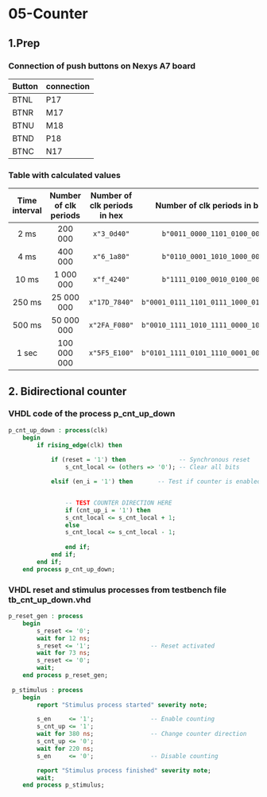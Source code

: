 # 05-Counter

## 1.Prep

### Connection of push buttons on Nexys A7 board

 Button|connection
-|-
BTNL |P17
BTNR |M17
BTNU |M18
BTND |P18
BTNC |N17

### Table with calculated values

| **Time interval** | **Number of clk periods** | **Number of clk periods in hex** | **Number of clk periods in binary** |
   | :-: | :-: | :-: | :-: |
   | 2&nbsp;ms | 200 000     | `x"3_0d40"` | `b"0011_0000_1101_0100_0000"` |
   | 4&nbsp;ms | 400 000     | `x"6_1a80"` | `b"0110_0001_1010_1000_0000"` |
   | 10&nbsp;ms | 1 000 000  | `x"f_4240"` | `b"1111_0100_0010_0100_0000"` |
   | 250&nbsp;ms | 25 000 000| `x"17D_7840"` | `b"0001_0111_1101_0111_1000_0100_0000"` |
   | 500&nbsp;ms | 50 000 000| `x"2FA_F080"` | `b"0010_1111_1010_1111_0000_1000_0000"` |
   | 1&nbsp;sec | 100 000 000| `x"5F5_E100"` | `b"0101_1111_0101_1110_0001_0000_0000"` |

## 2. Bidirectional counter

### VHDL code of the process p_cnt_up_down

``` vhdl
p_cnt_up_down : process(clk)
    begin
        if rising_edge(clk) then
        
            if (reset = '1') then               -- Synchronous reset
                s_cnt_local <= (others => '0'); -- Clear all bits

            elsif (en_i = '1') then       -- Test if counter is enabled


                -- TEST COUNTER DIRECTION HERE
                if (cnt_up_i = '1') then
                s_cnt_local <= s_cnt_local + 1;
                else
                s_cnt_local <= s_cnt_local - 1;
                
                end if;
            end if;
        end if;
    end process p_cnt_up_down;
```

### VHDL reset and stimulus processes from testbench file tb_cnt_up_down.vhd

``` vhdl
p_reset_gen : process
    begin
        s_reset <= '0';
        wait for 12 ns;
        s_reset <= '1';                 -- Reset activated
        wait for 73 ns;
        s_reset <= '0';
        wait;
    end process p_reset_gen;
    
 p_stimulus : process
    begin
        report "Stimulus process started" severity note;

        s_en     <= '1';                -- Enable counting
        s_cnt_up <= '1';
        wait for 380 ns;                -- Change counter direction
        s_cnt_up <= '0';
        wait for 220 ns;
        s_en     <= '0';                -- Disable counting

        report "Stimulus process finished" severity note;
        wait;
    end process p_stimulus;
```
